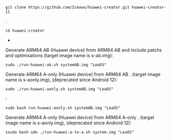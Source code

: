     git clone https://github.com/Iceows/huawei-creator.git huawei-creator-11
.

    cd huawei-creator
-
Generate ARM64 AB (Huawei device) from ARM64 AB and include patchs and optimisations (target image name is s-ab.img):

    sudo ./run-huawei-ab.sh systemAB.img "LeaOS"

Generate ARM64 A-only (Huawei device) from ARM64 AB . (target image name is s-aonly.img),  (deprecated since Android 12): 

    sudo ./run-huawei-aonly.sh systemAB.img "LeaOS"
:     

    sudo bash run-huawei-aonly.sh systemAB.img "LeaOS"
Generate ARM64 A-only (Huawei device) from ARM64 A-only . (target image name is s-aonly.img),  (deprecated since Android 12): 

    ssudo bash udo ./run-huawei-a-to-a.sh system.img "LeaOS"
